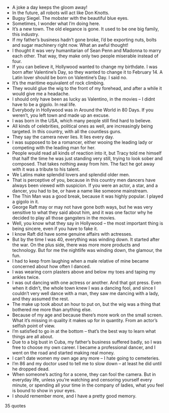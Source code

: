  - A joke a day keeps the gloom away!
 - In the future, all robots will act like Don Knotts.
 - Bugsy Siegel. The mobster with the beautiful blue eyes.
 - Sometimes, I wonder what I’m doing here.
 - It’s a new town. The old elegance is gone. It used to be one big family, this industry.
 - If my father’s business hadn’t gone broke, I’d be exporting nuts, bolts and sugar machinery right now. What an awful thought!
 - I thought it was very humanitarian of Sean Penn and Madonna to marry each other. That way, they make only two people miserable instead of four.
 - If you can believe it, Hollywood wanted to change my birthdate. I was born after Valentine’s Day, so they wanted to change it to February 14. A Latin lover should be born on Valentine’s Day. I said no.
 - It’s the maritime equivalent of rock climbing.
 - They would glue the wig to the front of my forehead, and after a while it would give me a headache.
 - I should only have been as lucky as Valentino, in the movies – I didnt have to be a gigolo. In real life.
 - Everybody in Hollywood was in Around the World in 80 Days. If you weren’t, you left town and made up an excuse.
 - I was born in the USA, which many people still find hard to believe.
 - All kinds of celebrities, political ones as well, are increasingly being targeted. In this country, with all the countless guns.
 - They say the camera never lies. It lies every day.
 - I was supposed to be a romancer, either wooing the leading lady or competing with the leading man for her.
 - People would read all kinds of reaction into it, but Tracy told me himself that half the time he was just standing very still, trying to look sober and composed. That takes nothing away from him. The fact he got away with it was a tribute to his talent.
 - We Latins make splendid lovers and splendid older men.
 - That is perceptive of you, because in this country men dancers have always been viewed with suspicion. If you were an actor, a star, and a dancer, you had to be, or have a name like someone mainstream.
 - The Thin Man was a good break, because it was highly popular. I played a gigolo in it.
 - George Raft may or may not have gone both ways, but he was very sensitive to what they said about him, and it was one factor why he decided to play all those gangsters in the movies.
 - Well, you know what they say in Hollywood – the most important thing is being sincere, even if you have to fake it.
 - I know Raft did have some genuine affairs with actresses.
 - But by the time I was 40, everything was winding down. It started after the war. On the plus side, there was more more products and technology. But for me the nightlife was winding down, the glamour, the fun.
 - I had to keep from laughing when a male relative of mine became concerned about how often I danced.
 - I was wearing corn plasters above and below my toes and taping my ankles twice.
 - I was out dancing with one actress or another. And that got press. Even when it didn’t, the whole town knew I was a dancing fool, and since I couldn’t very well dance with a man, they saw me dancing with a lady, and they assumed the rest.
 - The make up took about an hour to put on, but the wig was a thing that bothered me more than anything else.
 - Because of my age and because there’s more work on the small screen. What it’s missing in quality it makes up for in quantity. From an actor’s selfish point of view.
 - I’m satisfied to go in at the bottom – that’s the best way to learn what things are all about.
 - Due to a big bust in Cuba, my father’s business suffered badly, so I was free to choose my own career. I became a professional dancer, and I went on the road and started making real money.
 - I can’t date women my own age any more – I hate going to cemeteries.
 - I’m 86 and my doctor used to tell me to slow down – at least he did until he dropped dead.
 - When someone’s acting for a scene, they can fool the camera. But in everyday life, unless you’re watching and censoring yourself every minute, or spending all your time in the company of ladies, what you feel is bound to show in your eyes.
 - I should remember more, and I have a pretty good memory.

35 quotes